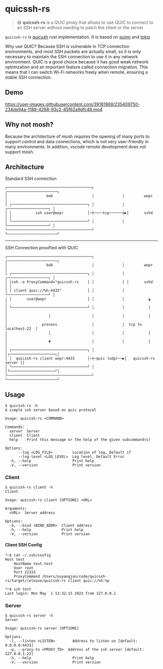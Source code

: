 # quicssh-rs

> :smile: **quicssh-rs** is a QUIC proxy that allows to use QUIC to connect to an SSH server without needing to patch the client or the server.

`quicssh-rs` is [quicssh](https://github.com/moul/quicssh) rust implementation. It is based on [quinn](https://github.com/quinn-rs/quinn) and [tokio](https://github.com/tokio-rs/tokio)

Why use QUIC? Because SSH is vulnerable in TCP connection environments, and most SSH packets are actually small, so it is only necessary to maintain the SSH connection to use it in any network environment. QUIC is a good choice because it has good weak network optimization and an important feature called connection migration. This means that I can switch Wi-Fi networks freely when remote, ensuring a stable SSH connection.

## Demo

https://user-images.githubusercontent.com/39181969/235409750-234de94a-1189-4288-93c2-45f62a9dfc48.mp4

## Why not mosh?

Because the architecture of mosh requires the opening of many ports to support control and data connections, which is not very user-friendly in many environments. In addition, vscode remote development does not support mosh.

## Architecture

Standard SSH connection

```
┌───────────────────────────────────────┐             ┌───────────────────────┐
│                  bob                  │             │         wopr          │
│ ┌───────────────────────────────────┐ │             │ ┌───────────────────┐ │
│ │           ssh user@wopr           │─┼────tcp──────┼▶│       sshd        │ │
│ └───────────────────────────────────┘ │             │ └───────────────────┘ │
└───────────────────────────────────────┘             └───────────────────────┘
```

---

SSH Connection proxified with QUIC

```
┌───────────────────────────────────────┐             ┌───────────────────────┐
│                  bob                  │             │         wopr          │
│ ┌───────────────────────────────────┐ │             │ ┌───────────────────┐ │
│ │ssh -o ProxyCommand="quicssh-rs    │ │             │ │       sshd        │ │
│ │ client quic://%h:4433"            │ │             │ └───────────────────┘ │
│ │       user@wopr                   │ │             │           ▲           │
│ └───────────────────────────────────┘ │             │           │           │
│                   │                   │             │           │           │
│                process                │             │  tcp to localhost:22  │
│                   │                   │             │           │           │
│                   ▼                   │             │           │           │
│ ┌───────────────────────────────────┐ │             │┌─────────────────────┐│
│ │  quicssh-rs client wopr:4433      │─┼─quic (udp)──▶│   quicssh-rs server ││
│ └───────────────────────────────────┘ │             │└─────────────────────┘│
└───────────────────────────────────────┘             └───────────────────────┘
```

## Usage

```console
$ quicssh-rs -h
A simple ssh server based on quic protocol

Usage: quicssh-rs <COMMAND>

Commands:
  server  Server
  client  Client
  help    Print this message or the help of the given subcommand(s)

Options:
      --log <LOG_FILE>         Location of log, Default if
      --log-level <LOG_LEVEL>  Log level, Default Error
  -h, --help                   Print help
  -V, --version                Print version
```

### Client

```console
$ quicssh-rs client -h
Client

Usage: quicssh-rs client [OPTIONS] <URL>

Arguments:
  <URL>  Server address

Options:
  -b, --bind <BIND_ADDR>  Client address
  -h, --help              Print help
  -V, --version           Print version
```

#### Client SSH Config

```console
╰─$ cat ~/.ssh/config
Host test
    HostName test.test
    User root
    Port 22333
    ProxyCommand /Users/ouyangjun/code/quicssh-rs/target/release/quicssh-rs client quic://%h:%p

╰─$ ssh test
Last login: Mon May  1 13:32:15 2023 from 127.0.0.1
```

### Server

```console
$ quicssh-rs server -h
Server

Usage: quicssh-rs server [OPTIONS]

Options:
  -l, --listen <LISTEN>        Address to listen on [default: 0.0.0.0:4433]
  -p, --proxy-to <PROXY_TO>  Address of the ssh server [default: 127.0.0.1:22]
  -h, --help                   Print help
  -V, --version                Print version
```
